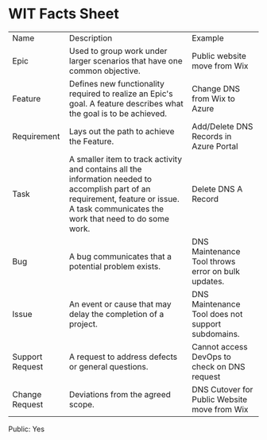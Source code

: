 # WIT Facts Sheet

||||
|--|--|--|
|Name|Description|Example|
|Epic|Used to group work under larger scenarios that have one common objective.|Public website move from Wix |
|Feature|Defines new functionality required to realize an Epic's goal.  A feature describes what the goal is to be achieved.| Change DNS from Wix to Azure |
|Requirement|Lays out the path to achieve the Feature.| Add/Delete DNS Records in Azure Portal |
|Task|A smaller item to track activity and contains all the information needed to accomplish part of an requirement, feature or issue.  A task communicates the work that need to do some work.| Delete DNS A Record |
|Bug|A bug communicates that a potential problem exists.| DNS Maintenance Tool throws error on bulk updates.
|Issue|An event or cause that may delay the completion of a project.| DNS Maintenance Tool does not support subdomains.|
|Support Request |A request to address defects or general questions. | Cannot access DevOps to check on DNS request |
|Change Request |Deviations from the agreed scope.  |DNS Cutover for Public Website move from Wix |


Public: Yes

